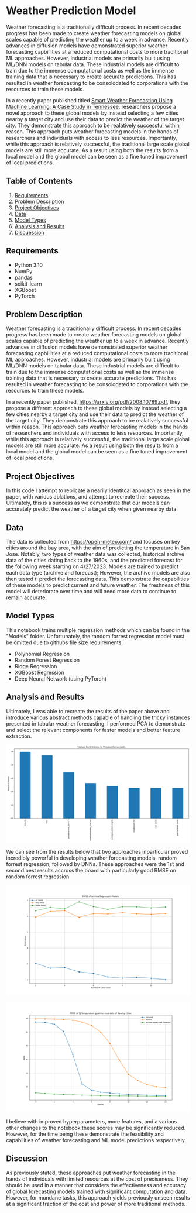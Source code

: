 # Weather Prediction Model

Weather forecasting is a traditionally difficult process. In recent decades progress has been made to create weather forecasting models on global scales capable of predicting the weather up to a week in advance. Recently advances in diffusion models have demonstrated superior weather forecasting capbiilities at a reduced computational costs to more traditional ML approaches. However, industrial models are primarily built using ML/DNN models on tabular data. These industrial models are difficult to train due to the immense computational costs as well as the immense training data that is necessary to create accurate predictions. This has resulted in weather forecasting to be consolodated to corporations with the resources to train these models. 

In a recently paper published titled [Smart Weather Forecasting Using Machine Learning: A Case Study in Tennessee](https://arxiv.org/pdf/2008.10789.pdf), researchers propose a novel approach to these global models by instead selecting a few cities nearby a  target city and use their data to predict the weather of the target city. They demonstrate this approach to be realatively successful within reason. This approach puts weather forecasting models in the hands of researchers and individuals with access to less resources. Importantly, while this approach is relatively successful, the traditional large scale global models are still more accurate. As a result using both the results from a local model and the global model can be seen as a fine tuned improvement of local predictions.


## Table of Contents

1. [Requirements ](#requirements)
2. [Problem Description](#problem-details)
3. [Project Objectives](#project-objectives)
4. [Data](#project-data)
5. [Model Types](#model-types)
6. [Analysis and Results](#analysis-and-results)
7. [Discuession](#discussion)

## Requirements

- Python 3.10
- NumPy
- pandas
- scikit-learn
- XGBoost
- PyTorch

## Problem Description

Weather forecasting is a traditionally difficult process. In recent decades progress has been made to create weather forecasting models on global scales capable of predicting the weather up to a week in advance. Recently advances in diffusion models have demonstrated superior weather forecasting capbiilities at a reduced computational costs to more traditional ML approaches. However, industrial models are primarily built using ML/DNN models on tabular data. These industrial models are difficult to train due to the immense computational costs as well as the immense training data that is necessary to create accurate predictions. This has resulted in weather forecasting to be consolodated to corporations with the resources to train these models. 

In a recently paper published, https://arxiv.org/pdf/2008.10789.pdf, they propose a different approach to these global models by instead selecting a few cities nearby a  target city and use their data to predict the weather of the target city. They demonstrate this approach to be realatively successful within reason. This approach puts weather forecasting models in the hands of researchers and individuals with access to less resources. Importantly, while this approach is relatively successful, the traditional large scale global models are still more accurate. As a result using both the results from a local model and the global model can be seen as a fine tuned improvement of local predictions.

## Project Objectives

In this code I attempt to replicate a nearily identitcal approach as seen in the paper, with various ablations, and attempt to recreate their success. Ultimately, this is a success as we demonstrate that our models can accurately predict the weather of a target city when given nearby data. 

## Data

The data is collected from https://open-meteo.com/ and focuses on key cities around the bay area, with the aim of predicting the temperature in San Jose. Notably, two types of weather data was collected, historical archive data of the cities dating back to the 1960s, and the predicted forecast for the following week starting on 4/27/2023. Models are trained to predict each data type (archive and forecast); However, the archive models are also then tested ti predict the forecasting data. This demonstrate the capabilities of these models to predict current and future weather. The freshness of this model will deteriorate over time and will need more data to continue to remain accurate. 

## Model Types

This notebook trains multiple regression methods which can be found in the "Models" folder. Unfortunately, the random forrest regression model must be omitted due to githubs file size requirements.

- Polynomial Regression
- Random Forest Regression
- Ridge Regression
- XGBoost Regression
- Deep Neural Network (using PyTorch)

## Analysis and Results

Ultimately, I was able to recreate the results of the paper above and introduce various abstract methods capable of handling the tricky instances presented in tabular weather forecasting. I performed PCA to demonstrate and select the relevant components for faster models and better feature extraction. 

![PCA on Features from Archive Data](/Images/ArchivePCA.png)

We can see from the results below that two approaches inparticular proved incredibly powerful in developing weather forecasting models, random forrest regression, followed by DNNs. These approaches were the 1st and second best results accross the board with particularly good RMSE on random forrest regression. 

![Weather Forecasting using Archive Data and Regression](/Images/Archive_Regression_RMSE.png)

![DNN Forecast Prediction from Archive Data](/Images/Predict_SJ_Temps_From_Archive_DNN.png)

I believe with improved hyperparameters, more features, and a various other changes to the notebook these scores may be significantly reduced. However, for the time being these demonstrate the feasibility and capabilities of weather forecasting and ML model predictions respectively. 

## Discussion

As previously stated, these approaches put weather forecasting in the hands of individuals with limited resources at the cost of preciseness. They should be used in a manner that considers the effectiveness and accuracy of global forecasting models trained with significant computation and data. However, for mundane tasks, this approach yields previously unseen results at a significant fraction of the cost and power of more traditional methods.